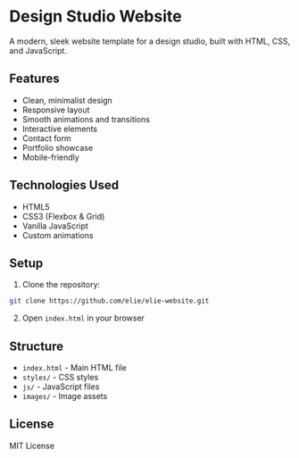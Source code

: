 # Design Studio Website

A modern, sleek website template for a design studio, built with HTML, CSS, and JavaScript.

## Features

- Clean, minimalist design
- Responsive layout
- Smooth animations and transitions
- Interactive elements
- Contact form
- Portfolio showcase
- Mobile-friendly

## Technologies Used

- HTML5
- CSS3 (Flexbox & Grid)
- Vanilla JavaScript
- Custom animations

## Setup

1. Clone the repository:
```bash
git clone https://github.com/elie/elie-website.git
```

2. Open `index.html` in your browser

## Structure

- `index.html` - Main HTML file
- `styles/` - CSS styles
- `js/` - JavaScript files
- `images/` - Image assets

## License

MIT License


